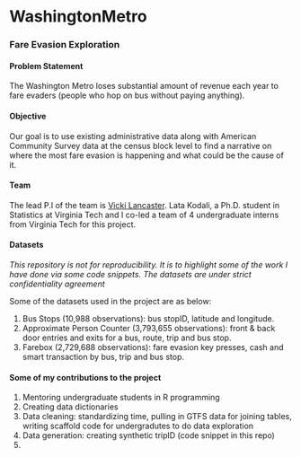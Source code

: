 # WashingtonMetro
### Fare Evasion Exploration

#### Problem Statement
The Washington Metro loses substantial amount of revenue each year to fare evaders (people who hop on bus without paying anything).

#### Objective
Our goal is to use existing administrative data along with American Community Survey data at the census block level to find a narrative on where the most fare evasion is happening and what could be the cause of it.

#### Team
The lead P.I of the team is [Vicki Lancaster](https://www.bi.vt.edu/faculty/Vicki-Lancaster). Lata Kodali, a Ph.D. student in Statistics at Virginia Tech and I co-led a team of 4 undergraduate interns from Virginia Tech for this project.

#### Datasets
*This repository is not for reproducibility. It is to highlight some of the work I have done via some code snippets. The datasets are under strict confidentiality agreement*

Some of the datasets used in the project are as below:
1. Bus Stops (10,988 observations): bus stopID, latitude and longitude.
2. Approximate Person Counter (3,793,655 observations): front & back door entries and exits for a bus, route, trip and bus stop.
3. Farebox (2,729,688 observations): fare evasion key presses, cash and smart transaction by bus, trip and bus stop.

#### Some of my contributions to the project

1. Mentoring undergraduate students in R programming
2. Creating data dictionaries
3. Data cleaning: standardizing time, pulling in GTFS data for joining tables, writing scaffold code for undergradutes to do data exploration
4. Data generation: creating synthetic tripID (code snippet in this repo)
5. 
